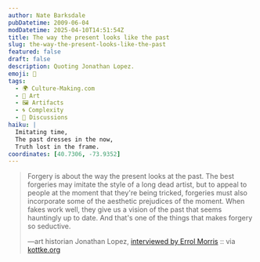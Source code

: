 ```yaml
---
author: Nate Barksdale
pubDatetime: 2009-06-04
modDatetime: 2025-04-10T14:51:54Z
title: The way the present looks like the past
slug: the-way-the-present-looks-like-the-past
featured: false
draft: false
description: Quoting Jonathan Lopez.
emoji: 🎨
tags:
  - 🌍 Culture-Making.com
  - 🎨 Art
  - 🖼️ Artifacts
  - 🌀 Complexity
  - 📖 Discussions
haiku: |
  Imitating time,  
  The past dresses in the now,  
  Truth lost in the frame.
coordinates: [40.7306, -73.9352]
---
```


> Forgery is about the way the present looks at the past. The best forgeries may imitate the style of a long dead artist, but to appeal to people at the moment that they're being tricked, forgeries must also incorporate some of the aesthetic prejudices of the moment. When fakes work well, they give us a vision of the past that seems hauntingly up to date. And that's one of the things that makes forgery so seductive.
>
> —art historian Jonathan Lopez, [interviewed by Errol Morris](http://web.archive.org/web/20160213002719/http://morris.blogs.nytimes.com/2009/05/31/bamboozling-ourselves-part-3/) :: via [kottke.org](http://www.kottke.org/09/06/finding-the-present-in-the-past)
